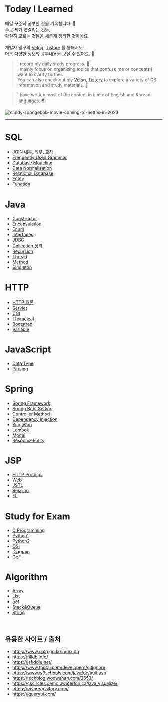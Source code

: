 # Today I Learned

매일 꾸준히 공부한 것을 기록합니다. 🌱 <br> 
주로 제가 헷갈리는 것들, <br> 
확실히 모르는 것들을 새롭게 정리한 것이에요.
<br> <br>
개발자 밍구의 [Velog](https://velog.io/@codingmingu), [Tistory](https://julie-mingu.tistory.com/) 를 통해서도 <br>
더욱 다양한 정보와 공부내용을 보실 수 있어요. 📖

>I record my daily study progress. 🌱 <br>
I mainly focus on organizing topics that confuse me or concepts I want to clarify further. <br> 
You can also check out my [Velog](https://velog.io/@codingmingu), [Tistory](https://julie-mingu.tistory.com/)  to explore a variety of CS information and study materials. 📖

> I have written most of the content in a mix of English and Korean languages. 🌏 

![sandy-spongebob-movie-coming-to-netflix-in-2023](https://github.com/julie-min/TIL/assets/130271406/ab4d59fc-a3e1-47d9-8a11-d7b6789e6ad6)

****
# SQL
- [JOIN 내부, 외부, 교차](https://github.com/julie-min/TIL/blob/main/mySQL/3.%20JOIN.md)
- [Frequently Used Grammar](SQL/2.MySQL_grammar.md)
- [Database Modeling](SQL/4.%20Database%20Modeling.md)
- [Data Normalization](SQL/5.%20Data%20Normalization.md)
- [Relational Database](SQL/6.%20Relational%20Database.md)
- [Entity](SQL/Entity.md)
- [Function](SQL/Function.md)

# Java
- [Constructor](Java/Constructor.md)
- [Encapsulation](Java/Encapsulation.md)
- [Enum](Java/Enum.md)
- [Interfaces](Java/Interface.md)
- [JDBC](Java/JDBC.md)
- [Collection 정리](Java/List_Array_Set.md)
- [Recursion](Java/Recursion.md)
- [Thread](Java/Thread.md)
- [Method](Java/Method.md)
- [Singleton](Java/Singleton.md)

# HTTP
- [HTTP 개론](https://github.com/julie-min/TIL/blob/main/HTTP/1.%20HTTP.md)
- [Servlet](https://github.com/julie-min/TIL/blob/main/HTTP/2.%20Servlet.md)
- [CGI](https://github.com/julie-min/TIL/blob/main/HTTP/3.%20CGI.md)
- [Thymeleaf](https://github.com/julie-min/TIL/blob/main/HTTP/4.%20Thymeleaf.md)
- [Bootstrap](https://github.com/julie-min/TIL/blob/main/HTTP/5.%20Bootstrap.md)
- [Variable](variable.md)

# JavaScript
- [Data Type](DataType.md)
- [Parsing](JSONparsing.md)

# Spring
- [Spring Framework](https://github.com/julie-min/TIL/blob/main/Spring/1.Spring%20Framework.md)
- [Spring Boot Setting](https://github.com/julie-min/TIL/blob/main/Spring/2.Spring%20Boot%20Setting.md)
- [Controller Method](Spring/3.%20Controller%20Method.md)
- [Dependency Injection](Spring/4.%20Dependency%20Injection.md)
- [Singleton](Singleton.md)
- [Lombok](Lombok.md)
- [Model](Model.md)
- [ResponseEntity](ResponseEntity.md)

# JSP
- [HTTP Protocol](JSP/HTTP_protocol.md)
- [Web](JSP/Web.md)
- [JSTL](JSTL.md)
- [Session](Session.md)
- [EL](EL.md)


# Study for Exam
- [C Programming](C_Programming/Exam_study.md)
- [Python1](Python/Exam_quiz.md)
- [Python2](Python/Exam_study.md)
- [OSI](Engineer_Information_Processing/OSI.md)
- [Diagram](Engineer_Information_Processing/Diagram.md)
- [GoF](Engineer_Information_Processing/GoF.md)

# Algorithm
- [Array](Array.md)
- [List](List.md)
- [Set](Set.md)
- [Stack&Queue](Stack&Queue.md)
- [String](String.md)
   
<br>

## 유용한 사이트 / 출처
- https://www.data.go.kr/index.do
- https://filldb.info/
- https://jsfiddle.net/
- https://www.toptal.com/developers/gitignore
- https://www.w3schools.com/java/default.asp 
- https://techblog.woowahan.com/2553/
- https://cscircles.cemc.uwaterloo.ca/java_visualize/
- https://mvnrepository.com/
- https://jqueryui.com/
